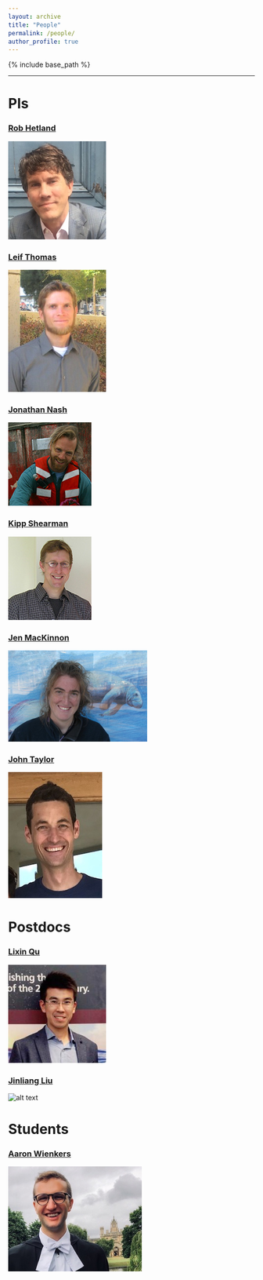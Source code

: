 ```yaml
---
layout: archive
title: "People"
permalink: /people/
author_profile: true
---
```


{% include base_path %}


----------

PIs
======

### [Rob Hetland](http://pong.tamu.edu/~rob/)
![alt text](/images/rob.jpg "Rob Hetland")


### [Leif Thomas](https://pangea.stanford.edu/~leift/)
![alt text](/images/leif.jpg "Leif Thomas")

### [Jonathan Nash](https://ceoas.oregonstate.edu/profile/nash/)
![alt text](/images/jonathan.jpg "Jonathan Nash")

### [Kipp Shearman](https://ceoas.oregonstate.edu/profile/shearman/)
![alt text](/images/kipp.jpg "Kipp Shearman")

### [Jen MacKinnon](http://pordlabs.ucsd.edu/jen/)
![alt text](/images/jen.jpg "Jen MacKinnon")

### [John Taylor](http://www.damtp.cam.ac.uk/user/jrt51/)
![alt text](/images/john.jpg "John Taylor")

Postdocs
======

### [Lixin Qu](https://profiles.stanford.edu/lixin-qu?releaseVersion=7.16.0)
![alt text](/images/lixin.jpg "Lixin Qu")

### [Jinliang Liu](https://www.damtp.cam.ac.uk/person/jl2158)
![alt text](/images/jinliang.jpg "Jinliang Liu")

Students
======

### [Aaron Wienkers](http://wienkers.com)
![alt text](/images/Aaron.jpg "Aaron Wienkers")

